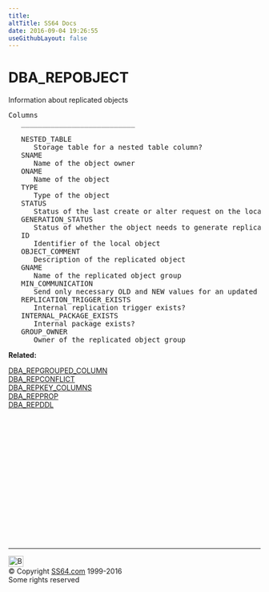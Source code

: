 ```yaml
---
title:
altTitle: SS64 Docs
date: 2016-09-04 19:26:55
useGithubLayout: false
---
```

<!-- #BeginLibraryItem "/Library/head_orad.lbi" --><!-- #EndLibraryItem --><h1>DBA_REPOBJECT </h1><p> Information about replicated objects </p> 
 
<pre>Columns
   ___________________________
 
   NESTED_TABLE
      Storage table for a nested table column?
   SNAME
      Name of the object owner
   ONAME
      Name of the object
   TYPE
      Type of the object
   STATUS
      Status of the last create or alter request on the local object
   GENERATION_STATUS
      Status of whether the object needs to generate replication packages
   ID
      Identifier of the local object
   OBJECT_COMMENT
      Description of the replicated object
   GNAME
      Name of the replicated object group
   MIN_COMMUNICATION
      Send only necessary OLD and NEW values for an updated row?
   REPLICATION_TRIGGER_EXISTS
      Internal replication trigger exists?
   INTERNAL_PACKAGE_EXISTS
      Internal package exists?
   GROUP_OWNER
      Owner of the replicated object group</pre>
<p><b>Related:</b></p>
<p><a href="DBA_REPGROUPED_COLUMN.html">DBA_REPGROUPED_COLUMN</a><br>
<a href="DBA_REPCONFLICT.html">DBA_REPCONFLICT</a><br>
<a href="DBA_REPKEY_COLUMNS.html">DBA_REPKEY_COLUMNS</a><br>
<a href="DBA_REPPROP.html">DBA_REPPROP</a><br>
<a href="DBA_REPDDL.html">DBA_REPDDL</a><br>
</p><!-- #BeginLibraryItem "/Library/foot_orad.lbi" --><p>
<!-- oracle-footer -->
<ins class="adsbygoogle" style="display:inline-block;width:300px;height:250px" data-ad-client="ca-pub-6140977852749469" data-ad-slot="4275490898"></ins>
<script>
(adsbygoogle = window.adsbygoogle || []).push({});
</script></p>
<hr>
<div id="bl" class="footer"><a href="DBA_REPOBJECT.html#"><img src="../images/top.png" width="30" height="22" alt="Back to the Top"></a></div>
<div id="br" class="footer, tagline">© Copyright <a href="../index.html">SS64.com</a> 1999-2016<br>
Some rights reserved</div>
<!-- #EndLibraryItem -->

